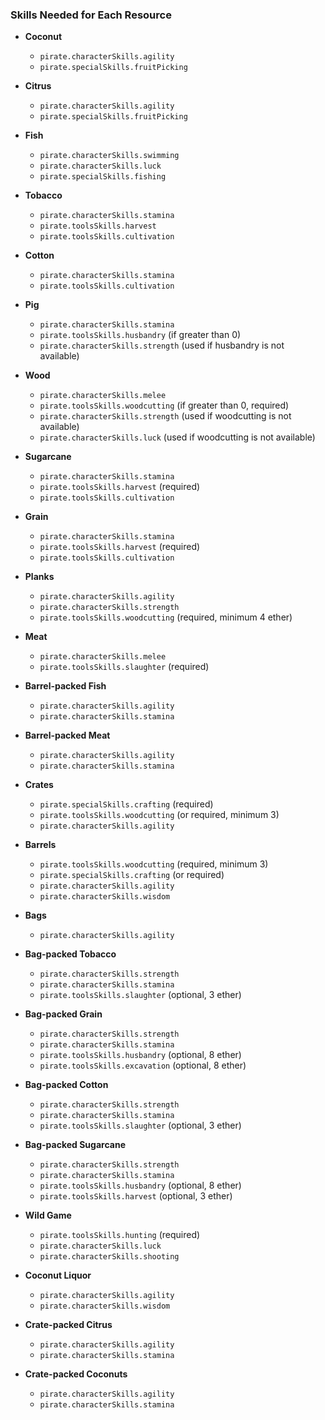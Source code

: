 ### Skills Needed for Each Resource

- **Coconut**
  - `pirate.characterSkills.agility`
  - `pirate.specialSkills.fruitPicking`

- **Citrus**
  - `pirate.characterSkills.agility`
  - `pirate.specialSkills.fruitPicking`

- **Fish**
  - `pirate.characterSkills.swimming`
  - `pirate.characterSkills.luck`
  - `pirate.specialSkills.fishing`

- **Tobacco**
  - `pirate.characterSkills.stamina`
  - `pirate.toolsSkills.harvest`
  - `pirate.toolsSkills.cultivation`

- **Cotton**
  - `pirate.characterSkills.stamina`
  - `pirate.toolsSkills.cultivation`

- **Pig**
  - `pirate.characterSkills.stamina`
  - `pirate.toolsSkills.husbandry` (if greater than 0)
  - `pirate.characterSkills.strength` (used if husbandry is not available)

- **Wood**
  - `pirate.characterSkills.melee`
  - `pirate.toolsSkills.woodcutting` (if greater than 0, required)
  - `pirate.characterSkills.strength` (used if woodcutting is not available)
  - `pirate.characterSkills.luck` (used if woodcutting is not available)

- **Sugarcane**
  - `pirate.characterSkills.stamina`
  - `pirate.toolsSkills.harvest` (required)
  - `pirate.toolsSkills.cultivation`

- **Grain**
  - `pirate.characterSkills.stamina`
  - `pirate.toolsSkills.harvest` (required)
  - `pirate.toolsSkills.cultivation`

- **Planks**
  - `pirate.characterSkills.agility`
  - `pirate.characterSkills.strength`
  - `pirate.toolsSkills.woodcutting` (required, minimum 4 ether)

- **Meat**
  - `pirate.characterSkills.melee`
  - `pirate.toolsSkills.slaughter` (required)

- **Barrel-packed Fish**
  - `pirate.characterSkills.agility`
  - `pirate.characterSkills.stamina`

- **Barrel-packed Meat**
  - `pirate.characterSkills.agility`
  - `pirate.characterSkills.stamina`

- **Crates**
  - `pirate.specialSkills.crafting` (required)
  - `pirate.toolsSkills.woodcutting` (or required, minimum 3)
  - `pirate.characterSkills.agility`

- **Barrels**
  - `pirate.toolsSkills.woodcutting` (required, minimum 3)
  - `pirate.specialSkills.crafting` (or required)
  - `pirate.characterSkills.agility`
  - `pirate.characterSkills.wisdom`

- **Bags**
  - `pirate.characterSkills.agility`

- **Bag-packed Tobacco**
  - `pirate.characterSkills.strength`
  - `pirate.characterSkills.stamina`
  - `pirate.toolsSkills.slaughter` (optional, 3 ether)

- **Bag-packed Grain**
  - `pirate.characterSkills.strength`
  - `pirate.characterSkills.stamina`
  - `pirate.toolsSkills.husbandry` (optional, 8 ether)
  - `pirate.toolsSkills.excavation` (optional, 8 ether)

- **Bag-packed Cotton**
  - `pirate.characterSkills.strength`
  - `pirate.characterSkills.stamina`
  - `pirate.toolsSkills.slaughter` (optional, 3 ether)

- **Bag-packed Sugarcane**
  - `pirate.characterSkills.strength`
  - `pirate.characterSkills.stamina`
  - `pirate.toolsSkills.husbandry` (optional, 8 ether)
  - `pirate.toolsSkills.harvest` (optional, 3 ether)

- **Wild Game**
  - `pirate.toolsSkills.hunting` (required)
  - `pirate.characterSkills.luck`
  - `pirate.characterSkills.shooting`

- **Coconut Liquor**
  - `pirate.characterSkills.agility`
  - `pirate.characterSkills.wisdom`

- **Crate-packed Citrus**
  - `pirate.characterSkills.agility`
  - `pirate.characterSkills.stamina`

- **Crate-packed Coconuts**
  - `pirate.characterSkills.agility`
  - `pirate.characterSkills.stamina`